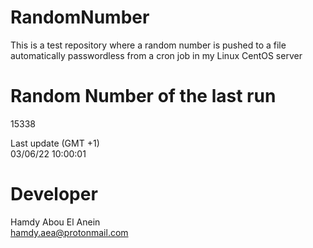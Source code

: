 # RandomNumber    
This is a test repository where a random number is pushed to a file automatically passwordless from a cron job in my Linux CentOS server    
# Random Number of the last run   
15338
      
Last update (GMT +1)    
03/06/22 10:00:01
# Developer    
Hamdy Abou El Anein   
hamdy.aea@protonmail.com
